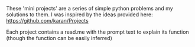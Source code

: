 These 'mini projects' are a series of simple python problems and my solutions to them. I was inspired by the ideas provided here: https://github.com/karan/Projects

Each project contains a read.me with the prompt text to explain its function (though the function can be easily inferred)
